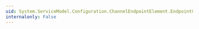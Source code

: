 ```yaml
---
uid: System.ServiceModel.Configuration.ChannelEndpointElement.EndpointConfiguration
internalonly: False
---
```

